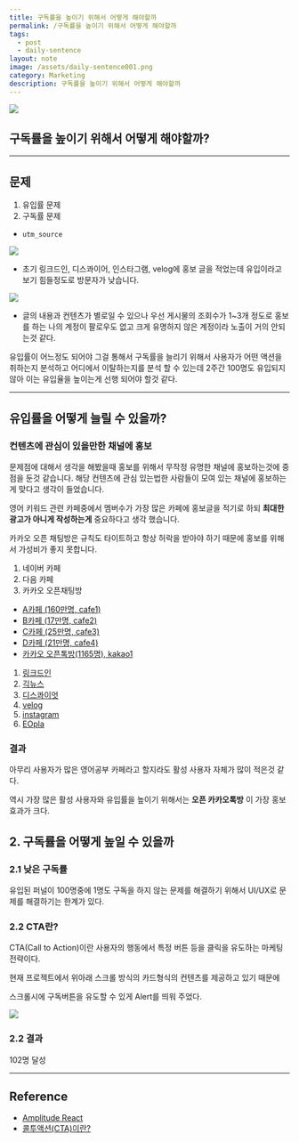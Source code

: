 ```yaml
---
title: 구독률을 높이기 위해서 어떻게 해야할까
permalink: /구독률을 높이기 위해서 어떻게 해야할까
tags:
  - post
  - daily-sentence
layout: note
image: /assets/daily-sentence001.png
category: Marketing
description: 구독률을 높이기 위해서 어떻게 해야할까
---
```

![](/assets/daily-sentence001.png)

## 구독률을 높이기 위해서 어떻게 해야할까?

---

## 문제

1. 유입률 문제
2. 구독률 문제

- `utm_source` 

![](/assets/daily-sentence-03.png)

- 초기 링크드인, 디스콰이어, 인스타그램, velog에 홍보 글을 적었는데 유입이라고 보기 힘들정도로 방문자가 낮습니다.

![](/assets/daily-sentence-02.png)

- 글의 내용과 컨텐츠가 별로일 수 있으나 우선 게시물의 조회수가 1~3개 정도로 홍보를 하는 나의 계정이 팔로우도 없고 크게 유명하지 않은 계정이라 노출이 거의 안되는것 같다.

유입률이 어느정도 되어야 그걸 통해서 구독률을 늘리기 위해서 사용자가 어떤 액션을 취하는지 분석하고 어디에서 이탈하는지를 분석 할 수 있는데 2주간 100명도 유입되지 않아 이는 유입율을 높이는게 선행 되어야 할것 같다.

---

## 유입률을 어떻게 늘릴 수 있을까?

### 컨텐츠에 관심이 있을만한 채널에 홍보

문제점에 대해서 생각을 해봤을때 홍보를 위해서 무작정 유명한 채널에 홍보하는것에 중점을 둔것 같습니다.
해당 컨텐츠에 관심 있는법한 사람들이 모여 있는 채널에 홍보하는게 맞다고 생각이 들었습니다.

영어 키워드 관련 카페중에서 멤버수가 가장 많은 카페에 홍보글을 적기로 하되 **최대한 광고가 아니게 작성하는게** 중요하다고 생각 했습니다.

카카오 오픈 채팅방은 규칙도 타이트하고 항상 허락을 받아야 하기 때문에 홍보를 위해서 가성비가 좋지 못합니다.

1. 네이버 카페
2. 다음 카페
3. 카카오 오픈채팅방

- [A카페 (160만명, cafe1)](https://www.daily-sentence.co.kr/?utm_source=cafe1&utm_medium=cafe&utm_campaign=spring_launch&utm_content=professional_post&utm_term=daily_sentence) 
- [B카페 (17만명, cafe2)](https://www.daily-sentence.co.kr/?utm_source=cafe2&utm_medium=cafe&utm_campaign=spring_launch&utm_content=professional_post&utm_term=daily_sentence) 
- [C카페 (25만명, cafe3)](https://www.daily-sentence.co.kr/?utm_source=cafe3&utm_medium=cafe&utm_campaign=spring_launch&utm_content=professional_post&utm_term=daily_sentence) 
- [D카페 (21만명, cafe4)](https://www.daily-sentence.co.kr/?utm_source=cafe4&utm_medium=cafe&utm_campaign=spring_launch&utm_content=professional_post&utm_term=daily_sentence)
- [카카오 오픈톡방(1165명), kakao1](https://www.daily-sentence.co.kr/?utm_source=kakao1&utm_medium=cafe&utm_campaign=spring_launch&utm_content=professional_post&utm_term=daily_sentence) 

1. [링크드인](https://www.daily-sentence.co.kr/?utm_source=linkedin&utm_medium=social&utm_campaign=spring_launch&utm_content=professional_post&utm_term=daily_sentence) 
2. [긱뉴스](https://www.daily-sentence.co.kr/?utm_source=geeknews&utm_medium=community&utm_campaign=spring_launch&utm_content=dev_community_post&utm_term=daily_sentence) 
3. [디스콰이엇](https://www.daily-sentence.co.kr/?utm_source=disquiet&utm_medium=community&utm_campaign=spring_launch&utm_content=dev_community_post&utm_term=daily_sentence) 
4. [velog](https://www.daily-sentence.co.kr/?utm_source=velog&utm_medium=community&utm_campaign=spring_launch&utm_content=dev_community_post&utm_term=daily_sentence) 
5. [instagram](https://www.daily-sentence.co.kr/?utm_source=instagram&utm_medium=social&utm_campaign=spring_launch&utm_content=visual_post&utm_term=daily_sentence) 
6. [EOpla](https://www.daily-sentence.co.kr/?utm_source=eopla&utm_medium=community&utm_campaign=spring_launch&utm_content=visual_post&utm_term=daily_sentence) 

### 결과

아무리 사용자가 많은 영어공부 카페라고 할지라도 활성 사용자 자체가 많이 적은것 같다.

역시 가장 많은 활성 사용자와 유입률을 높이기 위해서는 **오픈 카카오톡방** 이 가장 홍보 효과가 크다.

## 2. 구독률을 어떻게 높일 수 있을까

### 2.1 낮은 구독률

유입된 퍼널이 100명중에 1명도 구독을 하지 않는 문제를 해결하기 위해서 UI/UX로 문제를 해결하기는 한계가 있다.

### 2.2 CTA란?

CTA(Call to Action)이란 사용자의 행동에서 특정 버튼 등을 클릭을 유도하는 마케팅 전략이다.

현재 프로젝트에서 위아래 스크롤 방식의 카드형식의 컨텐츠를 제공하고 있기 때문에

스크롤시에 구독버튼을 유도할 수 있게 Alert를 띄워 주었다.

![](/assets/daily-sentence-move.gif)

### 2.2 결과

102명 달성


---

## Reference

- [Amplitude React](https://amplitude.com/track/react) 
- [콜투액션(CTA)이란?](https://payproglobal.com/ko/%EB%8B%B5%EB%B3%80/%ED%96%89%EB%8F%99-%EC%9C%A0%EB%8F%84%EB%AC%B8cta%EC%9D%B4%EB%9E%80/) 
